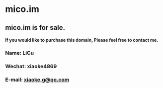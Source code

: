# mico.im

## mico.im is for sale.
#### If you would like to purchase this domain, Please feel free to contact me.

### Name: LiCu
### Wechat: xiaoke4869
### E-mail: xiaoke.g@qq.com
